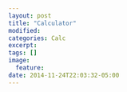 ```yaml
---
layout: post
title: "Calculator"
modified:
categories: Calc
excerpt:
tags: []
image:
  feature:
date: 2014-11-24T22:03:32-05:00
---
```


